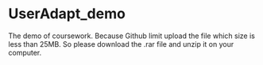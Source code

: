 # UserAdapt_demo
The demo of coursework.
Because Github limit upload the file which size is less than 25MB.
So please download the .rar file and unzip it on your computer.
